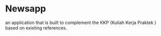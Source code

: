 # Newsapp
an application that is built to complement the KKP (Kuliah Kerja Praktek ) based on existing references.
